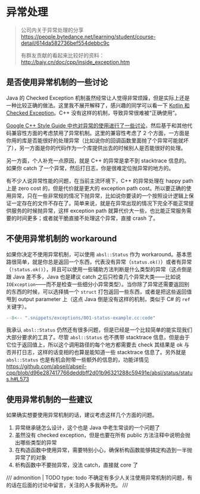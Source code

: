 <!--
SPDX-FileCopyrightText: 2021 Shuai Zhang

SPDX-License-Identifier: CC-BY-NC-ND-4.0
-->

# 异常处理

> 公司内关于异常处理的分享 <https://people.bytedance.net/learning/student/course-detail/614da582736bef554debbc9c>
>
> 有群友贡献的看起来比较好的资料：<http://baiy.cn/doc/cpp/inside_exception.htm>

## 是否使用异常机制的一些讨论

Java 的 Checked Exception 机制虽然经常让人觉得非常烦躁，但是实际上还是一种比较正确的做法。这里我不展开解释了，感兴趣的同学可以看一下 [Kotlin 和 Checked Exception](https://www.yinwang.org/blog-cn/2017/05/23/kotlin)。C++ 没有这样的机制，导致异常很难被“正确使用”。

[Google C++ Style Guide 中也对异常的使用进行了一些讨论](https://google.github.io/styleguide/cppguide.html#Exceptions)，然后基于和其他代码兼容性方面的考虑禁用了异常机制。这里的兼容性考虑了 2 个方面，一方面是你用的库是否能很好的处理异常（比如说你的回调函数里面抛了个异常可能就坏了），另一方面是你的代码作为一个库提供出去的时候别人是否能很好的处理。

另一方面，个人补充一点原因，就是 C++ 的异常是拿不到 stacktrace 信息的。如果你 catch 了一个异常，然后打日志，你是很难定位抛异常的地方的。

有不少人说异常性能的问题，在当前主流环境下，C++ 的异常处理在 happy path 上是 zero cost 的，但是代价就是更大的 exception path cost。所以要正确的使用异常，只在一些非常规的情况下抛异常，比如说你要读的一个按照设计逻辑上保证一定存在的文件不存在了。简单来说，就是在异常出现的情况下完全不能正常提供服务的时候抛异常，这样 exception path 就算代价大一些，也比能正常服务需要的时间更多；或者就干脆直接不处理这个异常，直接 crash 了。

## 不使用异常机制的 workaround

如果你决定不使用异常机制，可以使用 `absl::Status` 作为 workaround。基本思路很简单，就是你总是返回一个东西，代表没有异常（`status.ok()`）或者有异常（`!status.ok()`），并且可以使用一些辅助方法判断是什么类型的异常（这点倒是跟 Java 差不多，Java 也是建议 catch 之后只检查几个异常大类——比如说 `IOException`——而不是检查一些细分小异常类型）。当你除了异常还需要返回别的东西的时候，可以选择搞一个 `struct` 打包返回一些东西，或者是把这些返回值甩到 output parameter 上（这点 Java 倒是没有这样的机制，类似于 C# 的 `ref` 关键字）。

```cpp
--8<-- ".snippets/exceptions/001-status-example.cc:code"
```

我承认 `absl::Status` 仍然还有很多问题，但是已经是一个比较简单的能实现我们大部分要求的工具了。尽管 `absl::Status` 也不携带 stacktrace 信息，但是由于它位于返回值上，所以这个调用路径的每个地方都需要去 check 其结果是 ok 与否并打日志，这样的话变相的也算是能知道一些 stacktrace 信息了。另外就是 `absl::Status` 也是有机会附带一些额外的信息的，功能详情见 <https://github.com/abseil/abseil-cpp/blob/d96e287417766deddbff2d01b96321288c59491e/absl/status/status.h#L573>

## 使用异常机制的一些建议

如果确实想要使用异常机制的话，建议考虑这样几个方面的问题。

1. 异常继承链怎么设计，这个也是 Java 中老生常谈的一个问题了
1. 虽然没有 checked exception，但是也要在所有 public 方法注释中说明会抛出哪些类型的异常
1. 在构造函数中使用异常，需要特别小心，确保析构函数能够搞定构造到一半抛异常了的对象
1. 析构函数中不要抛异常，没法 catch，直接就 core 了

/// admonition | TODO
    type: todo
不确定有多少人关注使用异常机制的问题，有的话在后面的讨论中留言，关注的人多我再补充。
///

